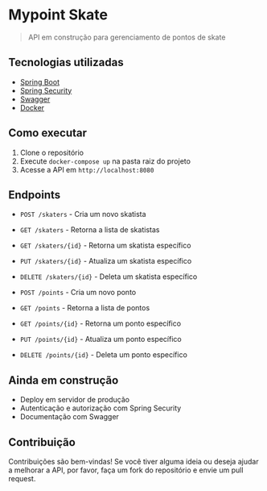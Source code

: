 # Mypoint Skate

> API em construção para gerenciamento de pontos de skate

## Tecnologias utilizadas

* [Spring Boot](https://spring.io/projects/spring-boot)
* [Spring Security](https://spring.io/projects/spring-security)
* [Swagger](https://swagger.io/)
* [Docker](https://www.docker.com/)

## Como executar

1. Clone o repositório
2. Execute `docker-compose up` na pasta raiz do projeto
3. Acesse a API em `http://localhost:8080`

## Endpoints

* `POST /skaters` - Cria um novo skatista
* `GET /skaters` - Retorna a lista de skatistas
* `GET /skaters/{id}` - Retorna um skatista específico
* `PUT /skaters/{id}` - Atualiza um skatista específico
* `DELETE /skaters/{id}` - Deleta um skatista específico

* `POST /points` - Cria um novo ponto
* `GET /points` - Retorna a lista de pontos
* `GET /points/{id}` - Retorna um ponto específico
* `PUT /points/{id}` - Atualiza um ponto específico
* `DELETE /points/{id}` - Deleta um ponto específico

## Ainda em construção

* Deploy em servidor de produção
* Autenticação e autorização com Spring Security
* Documentação com Swagger

## Contribuição

Contribuições são bem-vindas! Se você tiver alguma ideia ou deseja ajudar a melhorar a API, por favor, faça um fork do repositório e envie um pull request.

